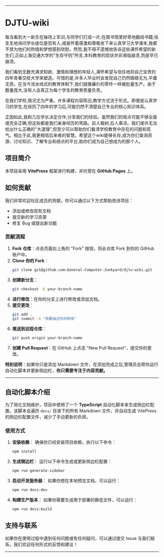 
---

# DJTU-wiki

每当看到大一新生在操场上军训,与同学们打成一片;在图书馆里好奇地翻阅书籍;怯生生地询问学长座位是否有人;或是怀着感激和尊敬坐下来认真学习大学课本,我都不禁为他们的热情和梦想感到欣慰。然而,我不得不遗憾地告诉这些满怀希望的新生们,正如上海交通大学的"生存守则"所言,本科教育的现状并非濒临崩溃,而是早已崩溃。

我们看到无数充满求知欲、激情和理想的年轻人,满怀希望与信任地将自己宝贵的四年青春交给大学来塑造。可惜的是,许多人毕业时会发现自己仍然碌碌无为,平庸无奇。在当今流水线式的教育体制下,我们就像廉价的零件一样被批量生产。由于数量庞大,没有人会真正为每个学生的教育质量负责。

在我们学校,情况尤为严重。许多课程内容陈旧,教学方式流于形式。即便是认真学习的学生,在经历了四年的学习后,可能仍然不清楚自己专业的核心知识体系。

正因如此,我和几位学长决定合作,分享我们的经验。虽然我们的观点可能不够全面或完全正确,但这些都是我们亲身经历的弯路。前人栽树,后人乘凉。我们或许无法给出什么正确的"大道理",但至少可以帮助你们看清学校教育中存在的问题和死气。相比于此,我更相信后来者的智慧。希望这个wiki能够长存,成为你们查询资源、讨论知识、了解专业和绩点的平台,助你们成为自己想成为的那个人。


## 项目简介

本项目采用 **VitePress** 框架进行构建，并托管在 **GitHub Pages** 上。

## 如何贡献

我们非常欢迎社区成员的贡献。你可以通过以下方式帮助改进项目：
- 添加或修改现有文档
- 提交新的学习资源
- 修复 Bug 或提出新功能

### 贡献流程

1. **Fork 仓库**：点击页面右上角的 "Fork" 按钮，将此仓库 Fork 到你的 GitHub 账户中。
2. **Clone 你的 Fork**：
   ```bash
   git clone git@github.com:General-Computer-Junkyard/djtu-wiki.git
   ```
3. **创建新分支**：
   ```bash
   git checkout -b your-branch-name
   ```
4. **进行修改**：在你的分支上进行修改或添加文档。
5. **提交更改**：
   ```bash
   git add .
   git commit -m "简要描述你的修改"
   ```
6. **推送到远程仓库**：
   ```bash
   git push origin your-branch-name
   ```
7. **创建 Pull Request**：在 GitHub 上点击 "New Pull Request"，提交你的更改。


**特别说明**：如果你只是添加 Markdown 文件，在添加完成之后,管理员会帮你运行自动化脚本并更新侧边栏，**你只需要专注于内容贡献。**

---

## 自动化脚本介绍

为了简化文档维护，项目中使用了一个 **TypeScript** 自动化脚本来生成侧边栏配置。该脚本会遍历 `docs/` 目录下的所有 Markdown 文件，并自动生成 VitePress 的侧边栏配置文件，减少了手动更新的负担。

### 使用方式

1. **安装依赖**：
   确保你已经安装项目依赖，执行以下命令：
   ```bash
   npm install
   ```

2. **生成侧边栏**：
   运行以下命令生成或更新侧边栏配置：
   ```bash
   npm run generate-sidebar
   ```

3. **启动开发服务器**：
   如果你想在本地预览文档，可以运行：
   ```bash
   npm run docs:dev
   ```

4. **构建生产版本**：
   如果你需要生成用于部署的静态文件，可以运行：
   ```bash
   npm run docs:build
   ```

## 支持与联系

如果你在使用过程中遇到任何问题或有任何疑问，可以通过提交 Issue 与我们联系。我们欢迎任何形式的反馈和建议！

---
